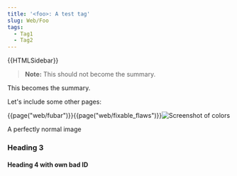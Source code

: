 ```yaml
---
title: '<foo>: A test tag'
slug: Web/Foo
tags:
  - Tag1
  - Tag2
---
```

{{HTMLSidebar}}

> **Note:** This should not become the summary.

This becomes the summary.

Let's include some other pages:

{{page("web/fubar")}}{{page("web/fixable_flaws")}}![Screenshot of colors](screenshot.png)

<figcaption>A perfectly normal image</figcaption>

### Heading 3

#### Heading 4 with own bad ID
